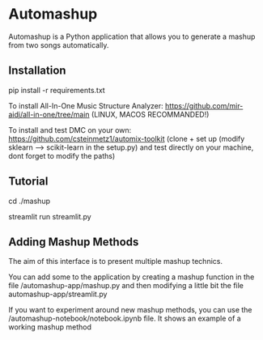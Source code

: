 # Automashup

Automashup is a Python application that allows you to generate a mashup from two songs automatically.

## Installation

pip install -r requirements.txt

To install All-In-One Music Structure Analyzer: https://github.com/mir-aidj/all-in-one/tree/main (LINUX, MACOS RECOMMANDED!)

To install and test DMC on your own: https://github.com/csteinmetz1/automix-toolkit (clone + set up (modify sklearn --> scikit-learn in the setup.py) and test directly on your machine, dont forget to modify the paths) 

## Tutorial

cd ./mashup

streamlit run streamlit.py

## Adding Mashup Methods

The aim of this interface is to present multiple mashup technics.

You can add some to the application by creating a mashup function in the file /automashup-app/mashup.py and then modifying a little bit the file automashup-app/streamlit.py

If you want to experiment around new mashup methods, you can use the /automashup-notebook/notebook.ipynb file. It shows an example of a working mashup method
